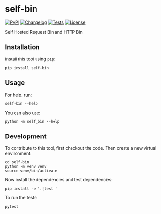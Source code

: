 # self-bin

[![PyPI](https://img.shields.io/pypi/v/self-bin.svg)](https://pypi.org/project/self-bin/)
[![Changelog](https://img.shields.io/github/v/release/Krishap-s/self-bin?include_prereleases&label=changelog)](https://github.com/Krishap-s/self-bin/releases)
[![Tests](https://github.com/Krishap-s/self-bin/actions/workflows/test.yml/badge.svg)](https://github.com/Krishap-s/self-bin/actions/workflows/test.yml)
[![License](https://img.shields.io/badge/license-Apache%202.0-blue.svg)](https://github.com/Krishap-s/self-bin/blob/master/LICENSE)

Self Hosted Request Bin and HTTP Bin

## Installation

Install this tool using `pip`:

    pip install self-bin

## Usage

For help, run:

    self-bin --help

You can also use:

    python -m self_bin --help

## Development

To contribute to this tool, first checkout the code. Then create a new virtual environment:

    cd self-bin
    python -m venv venv
    source venv/bin/activate

Now install the dependencies and test dependencies:

    pip install -e '.[test]'

To run the tests:

    pytest
